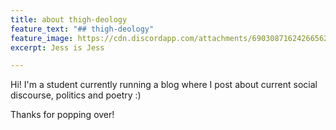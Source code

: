```yaml
---
title: about thigh-deology
feature_text: "## thigh-deology"
feature_image: https://cdn.discordapp.com/attachments/690308716242665624/809192891888304179/jess-blog-header-template-1.png
excerpt: Jess is Jess

---
```

Hi! I'm a student currently running a blog where I post about current social discourse, politics and poetry :)

Thanks for popping over!